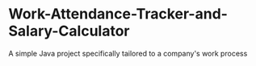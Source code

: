 # Work-Attendance-Tracker-and-Salary-Calculator
A simple Java project specifically tailored to a company's work process
